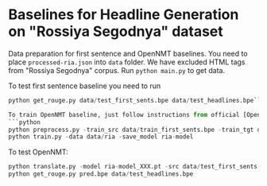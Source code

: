 # Baselines for Headline Generation on "Rossiya Segodnya" dataset

Data preparation for first sentence and OpenNMT baselines. You need to place `processed-ria.json` into `data` folder. 
We have excluded HTML tags from "Rossiya Segodnya" corpus.
Run `python main.py` to get data.

To test first sentence baseline you need to run 
```python
python get_rouge.py data/test_first_sents.bpe data/test_headlines.bpe```

To train OpenNMT baseline, just follow instructions from official [OpenNMT repository](https://github.com/OpenNMT/OpenNMT-py):
```python
python preprocess.py -train_src data/train_first_sents.bpe -train_tgt data/train_headlines.bpe -valid_src data/valid_first_sents.bpe -valid_tgt data/valid_headlines.bpe -save_data data/ria
python train.py -data data/ria -save_model ria-model
```

To test OpenNMT:
```python
python translate.py -model ria-model_XXX.pt -src data/test_first_sents.bpe -output pred.bpe -replace_unk
python get_rouge.py pred.bpe data/test_headlines.bpe
```
